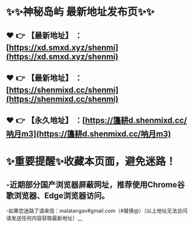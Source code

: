 :sparkles::sparkles:神秘岛屿 最新地址发布页:sparkles::sparkles:
==
:heart: :point_right: 【最新地址】 ：[https://xd.smxd.xyz/shenmi](https://xd.smxd.xyz/shenmi)
------
:heart: :point_right: 【最新地址】 ：[https://shenmixd.cc/shenmi](https://shenmixd.cc/shenmi)
------
:heart: :point_right: 【永久地址】 ：[https://籩耕d.shenmixd.cc/呐月m3](https://籩耕d.shenmixd.cc/呐月m3)
------
:sparkles:重要提醒:sparkles:收藏本页面，避免迷路！
==
-近期部分国产浏览器屏蔽网址，推荐使用Chrome谷歌浏览器、Edge浏览器访问。
--
-如果您迷路了请来信：malatangav#gmail.com（#替换@）（以上地址无法访问请发送任何内容获取最新地址）__
